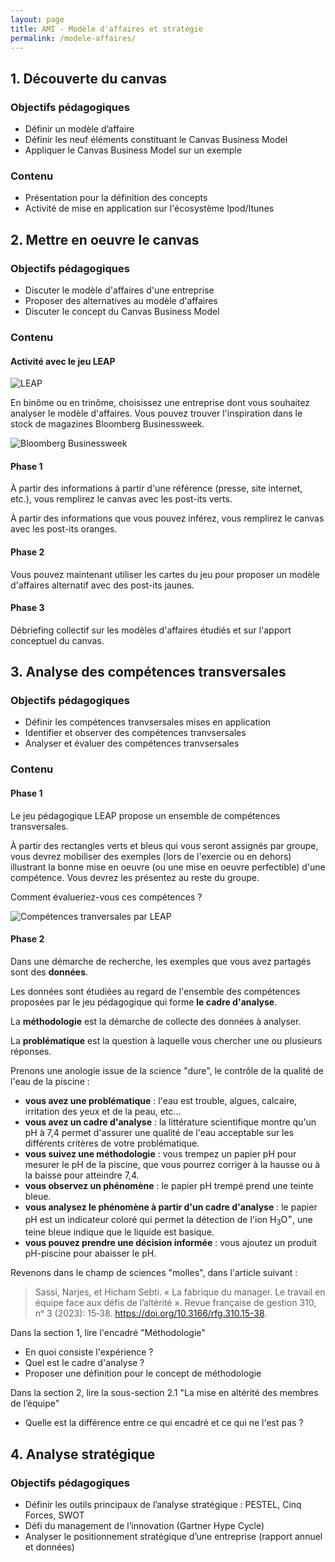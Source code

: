 ```yaml
---
layout: page
title: AMI - Modèle d'affaires et stratégie
permalink: /modele-affaires/
---
```


## 1. Découverte du canvas

### Objectifs pédagogiques
- Définir un modèle d’affaire
- Définir les neuf éléments constituant le Canvas Business Model
- Appliquer le Canvas Business Model sur un exemple 	

### Contenu
- Présentation pour la définition des concepts
- Activité de mise en application sur l'écosystème Ipod/Itunes

## 2. Mettre en oeuvre le canvas

### Objectifs pédagogiques
- Discuter le modèle d'affaires d'une entreprise
- Proposer des alternatives au modèle d'affaires
- Discuter le concept du Canvas Business Model

### Contenu

#### Activité avec le jeu LEAP
    
![LEAP](/assets/ami-1-canvas-biz-model/LEAP_Picture_Table.jpg)

En binôme ou en trinôme, choisissez une entreprise dont vous souhaitez analyser le modèle d'affaires. Vous pouvez trouver l'inspiration dans le stock de magazines Bloomberg Businessweek.

![Bloomberg Businessweek](/assets/ami-1-canvas-biz-model/businessweek.jpg)

#### Phase 1

À partir des informations à partir d'une référence (presse, site internet, etc.), vous remplirez le canvas avec les post-its verts.

À partir des informations que vous pouvez inférez, vous remplirez le canvas avec les post-its oranges.

#### Phase 2

Vous pouvez maintenant utiliser les cartes du jeu pour proposer un modèle d'affaires alternatif avec des post-its jaunes.

#### Phase 3

Débriefing collectif sur les modèles d'affaires étudiés et sur l'apport conceptuel du canvas.


## 3. Analyse des compétences transversales

### Objectifs pédagogiques
- Définir les compétences tranvsersales mises en application
- Identifier et observer des compétences tranvsersales
- Analyser et évaluer des compétences tranvsersales

### Contenu

#### Phase 1 
Le jeu pédagogique LEAP propose un ensemble de compétences transversales.

À partir des rectangles verts et bleus qui vous seront assignés par groupe, vous devrez mobiliser des exemples (lors de l'exercie ou en dehors) illustrant la bonne mise en oeuvre (ou une mise en oeuvre perfectible) d'une compétence. Vous devrez les présentez au reste du groupe.

Comment évalueriez-vous ces compétences ?

![Compétences tranversales par LEAP](/assets/ami-1-canvas-biz-model/leap-competences-trans.png)

#### Phase 2

Dans une démarche de recherche, les exemples que vous avez partagés sont des **données**. 

Les données sont étudiées au regard de l'ensemble des compétences proposées par le jeu pédagogique qui forme **le cadre d'analyse**.

La **méthodologie** est la démarche de collecte des données à analyser.

La **problématique** est la question à laquelle vous chercher une ou plusieurs réponses.

Prenons une anologie issue de la science "dure", le contrôle de la qualité de l'eau de la piscine :
- **vous avez une problématique** : l'eau est trouble, algues, calcaire, irritation des yeux et de la peau, etc...
- **vous avez un cadre d'analyse** : la littérature scientifique montre qu'un pH à 7,4 permet d'assurer une qualité de l'eau acceptable sur les différents critères de votre problématique.
- **vous suivez une méthodologie** : vous trempez un papier pH pour mesurer le pH de la piscine, que vous pourrez corriger à la hausse ou à la baisse pour atteindre 7,4.
- **vous observez un phénomène** : le papier pH trempé prend une teinte bleue.
- **vous analysez le phénomène à partir d'un cadre d'analyse** : le papier pH est un indicateur coloré qui permet la détection de l'ion H<sub>3</sub>O<sup>+</sup>, une teine bleue indique que le liquide est basique.
- **vous pouvez prendre une décision informée** : vous ajoutez un produit pH-piscine pour abaisser le pH.

Revenons dans le champ de sciences "molles", dans l'article suivant :

> Sassi, Narjes, et Hicham Sebti. « La fabrique du manager. Le travail en équipe face aux défis de l’altérité ». Revue française de gestion 310, nᵒ 3 (2023): 15‑38. https://doi.org/10.3166/rfg.310.15-38.

Dans la section 1, lire l'encadré "Méthodologie"
- En quoi consiste l'expérience ?
- Quel est le cadre d'analyse ?
- Proposer une définition pour le concept de méthodologie

Dans la section 2, lire la sous-section 2.1 "La mise en altérité des membres de l’équipe"
- Quelle est la différence entre ce qui encadré et ce qui ne l'est pas ?

## 4. Analyse stratégique

### Objectifs pédagogiques

- Définir les outils principaux de l’analyse stratégique : PESTEL, Cinq Forces, SWOT
- Défi du management de l’innovation (Gartner Hype Cycle)
- Analyser le positionnement stratégique d’une entreprise (rapport annuel et données)
